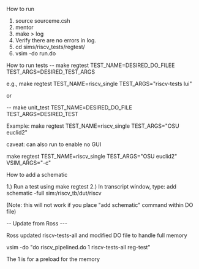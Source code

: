 How to run
1. source sourceme.csh
2. mentor
3. make > log
4. Verify there are no errors in log.
5. cd sims/riscv_tests/regtest/
6. vsim -do run.do

How to run tests
-- make regtest TEST_NAME=DESIRED_DO_FILEE TEST_ARGS=DESIRED_TEST_ARGS

e.g., make regtest TEST_NAME=riscv_single TEST_ARGS="riscv-tests lui"

or

-- make unit_test TEST_NAME=DESIRED_DO_FILE TEST_ARGS=DESIRED_TEST

Example:
make regtest TEST_NAME=riscv_single TEST_ARGS="OSU euclid2"

caveat:  can also run to enable no GUI

make regtest TEST_NAME=riscv_single TEST_ARGS="OSU euclid2" VSIM_ARGS="-c"

How to add a schematic

1.) Run a test using make regtest
2.) In transcript window, type: add schematic -full sim:/riscv_tb/dut/riscv

(Note: this will not work if you place "add schematic" command within DO file)

-- Update from Ross ---

Ross updated riscv-tests-all and modified DO file to handle full memory

vsim -do "do riscv_pipelined.do 1 riscv-tests-all reg-test"

The 1 is for a preload for the memory
